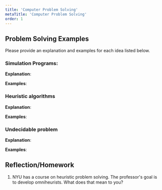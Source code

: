 ```yaml
---
title: 'Computer Problem Solving'
metaTitle: 'Computer Problem Solving'
order: 1
---
```


## Problem Solving Examples

Please provide an explanation and examples for each idea listed below.

### Simulation Programs:

**Explanation**:

**Examples**:

### Heuristic algorithms

**Explanation**:

**Examples**:

### Undecidable problem

**Explanation**:

**Examples**:

## Reflection/Homework

1. NYU has a course on heuristic problem solving. The professor's goal is to develop omniheurists. What does that mean to you?